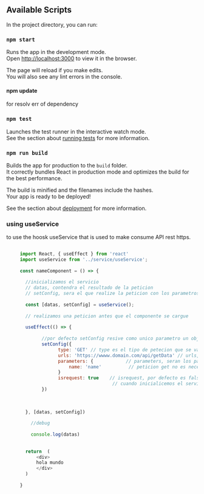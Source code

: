 ## Available Scripts

In the project directory, you can run:

### `npm start`

Runs the app in the development mode.<br />
Open [http://localhost:3000](http://localhost:3000) to view it in the browser.

The page will reload if you make edits.<br />
You will also see any lint errors in the console.

#### npm update

for resolv err of dependency

### `npm test`

Launches the test runner in the interactive watch mode.<br />
See the section about [running tests](https://facebook.github.io/create-react-app/docs/running-tests) for more information.

### `npm run build`

Builds the app for production to the `build` folder.<br />
It correctly bundles React in production mode and optimizes the build for the best performance.

The build is minified and the filenames include the hashes.<br />
Your app is ready to be deployed!

See the section about [deployment](https://facebook.github.io/create-react-app/docs/deployment) for more information.


### using useService

to use the hoosk useService that is used to make consume API rest https.

 ``` javascript
      
      import React, { useEffect } from 'react'
      import useService from '../service/useService';
      
      const nameComponent = () => {
        
        //inicializamos el servicio
        // datas, contendra el resultado de la peticion
        // setConfig, sera el que realize la peticion con los parametros necesarios
        
        const [datas, setConfig] = useService();
        
        // realizamos una peticion antes que el componente se cargue
        
        useEffect(() => {
              
              //por defecto setConfig resive como unico parametro un objeto
              setConfig({
                    type: 'GET' // type es el tipo de petecion que se va a realizar 'GET', 'POST', 'UPDATE', 'DELETE'
                    urls: 'https://wwww.domain.com/api/getData' // urls, es la url del servicio API rest
                    parameters: {            // parameters, seran los paratros que se enviara al servidor si se realiza una
                        name: 'name'          // peticion get no es necesario parameters
                    }
                    isrequest: true    // isrequest, por defecto es false ya que asi evitamos
                                        // cuando inicialicemos el servicio no realice ninguna petición.
              })
              
        
        
        }, [datas, setConfig])
        
          //debug 
          
          console.log(datas)
          
          
        return  (
            <div>
            hola mundo
            </div>
        )
      
      }
 
 ```
